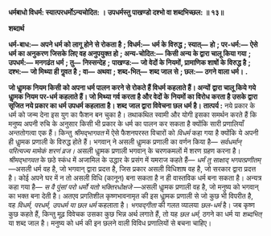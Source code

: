 **धर्मबाधो विधर्म: स्यात्परधर्मोऽन्यचोदित: ।** **उपधर्मस्तु पाखण्डो दश्भो वा शब्दभिच्छल: ॥ १३॥** 

**शब्दार्थ** 

**धर्म-बाध:—** **अपने धर्म को लागू होने से रोकता है** **; विधर्म:—** **धर्म के विरुद्ध** **; स्यात्—** **हो** **; पर-धर्म:—** **ऐसे धर्म का अनुकरण** **जिसके लिए वह अनुपयुक्त हो** **; अन्य-चोदित:—** **किसी अन्य के द्वारा चालू किया गया** **; उपधर्म:—** **मनगढंत धर्म** **; तु—** **निस्सन्देह** **;** **पाखण्ड:—** **जो वेदों के नियमों, प्रामाणिक शाषों के विरुद्ध है** **; दश्भ:—** **जो मिथ्या ही गॢवत है** **; वा—** **अथवा** **; शब्द-भित्—** **शब्द जाल से** **; छल:—** **ठगने वाला धर्म।** **.** 

**जो धाॢमक नियम किसी को अपना धर्म पालन करने से रोकते हैं विधर्म कहलाते हैं। अन्यों** **द्वारा चालू किये गये धाॢमक नियम पर-धर्म कहलाते हैं। जो मिथ्या गर्व करता है और वेदों के** **नियमों का विरोध करता है उसके द्वारा सृजित नये प्रकार का धर्म उपधर्म कहलाता है। शब्द** **जाल द्वारा विवेचना छल धर्म है।** **तात्पर्य :** नये प्रकार के धर्म को जन्म देना इस युग का फैशन बन चुका है। तथाकथित स्वामी और योगी इसका समर्थन करते हैं कि मनुष्य अपनी रुचि के अनुसार किसी भी प्रकार के धर्म का पालन कर सकता है क्योंकि सारी प्रणालियाँ अन्ततोगत्वा एक हैं। किन्तु *श्रीमद्भागवत* में ऐसे फैशनपरस्त विचारों को *विधर्म* कहा गया है क्योंकि ये अपनी ही धाॢमक प्रणाली के विरुद्ध होते हैं। भगवान् ने असली धाॢमक प्रणाली का वर्णन किया है— *सर्वधर्मान् परित्यज्य मामेकं शरणं व्रज।* असली धाॢमक प्रणाली भगवान् के चरणकमलों में शरण ग्रहण करना है। *श्रीमद्भागवत* के छठे स्कंध में अजामिल के उद्धार के प्रसंग में यमराज कहते हैं— *धर्मं तु साक्षाद् भगवत्प्रणीतम्* —असली धर्म वह है, जो भगवान् द्वारा प्रदत्त है, जिस प्रकार असली विधिशाष वह है, जो सरकार द्वारा प्रदत्त है। कोई अपने घर में न तो असली विधि (कानून) बना सकता है न ही वास्तविक धर्म बना सकता है। अन्यत्र कहा गया है— *स वै पुंसां परो धर्मो यतो भक्तिरधोक्षजे* —असली धाॢमक प्रणाली वह है, जो मनुष्य को भगवान् का भक्त बना देती है। अतएव प्रगतिशील कृष्णभावनामृत की इस धाॢमक प्रणाली से जो कुछ भी विपरीत है, वह *विधर्म, परधर्म, उपधर्म या छल धर्म* कहलाता है। *भगवद्गीता* की गलत व्यालया *छल-धर्म* है। जब कृष्ण कुछ कहते हैं, किन्तु मूढ़ विवेचक उसका कुछ भिन्न अर्थ लगाते हैं, तो यह *छल धर्म,* ठगने का धर्म या *शब्दभित्* या शब्द जाल है। मनुष्य को धर्म की इन छलने वाली विविध प्रणालियों से बचना चाहिए।  
